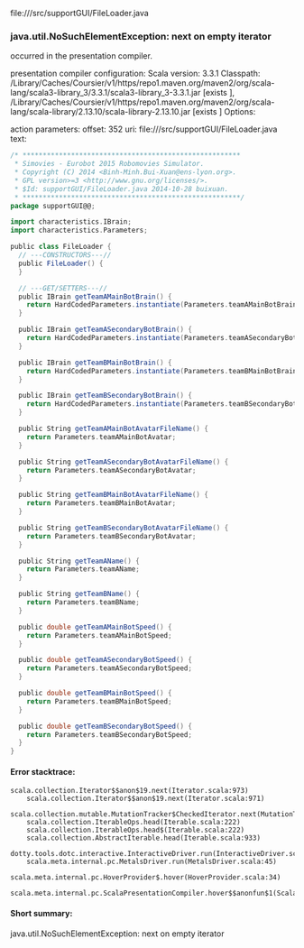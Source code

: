 file://<WORKSPACE>/src/supportGUI/FileLoader.java
### java.util.NoSuchElementException: next on empty iterator

occurred in the presentation compiler.

presentation compiler configuration:
Scala version: 3.3.1
Classpath:
<HOME>/Library/Caches/Coursier/v1/https/repo1.maven.org/maven2/org/scala-lang/scala3-library_3/3.3.1/scala3-library_3-3.3.1.jar [exists ], <HOME>/Library/Caches/Coursier/v1/https/repo1.maven.org/maven2/org/scala-lang/scala-library/2.13.10/scala-library-2.13.10.jar [exists ]
Options:



action parameters:
offset: 352
uri: file://<WORKSPACE>/src/supportGUI/FileLoader.java
text:
```scala
/* ******************************************************
 * Simovies - Eurobot 2015 Robomovies Simulator.
 * Copyright (C) 2014 <Binh-Minh.Bui-Xuan@ens-lyon.org>.
 * GPL version>=3 <http://www.gnu.org/licenses/>.
 * $Id: supportGUI/FileLoader.java 2014-10-28 buixuan.
 * ******************************************************/
package supportGUI@@;

import characteristics.IBrain;
import characteristics.Parameters;

public class FileLoader {
  // ---CONSTRUCTORS---//
  public FileLoader() {
  }

  // ---GET/SETTERS---//
  public IBrain getTeamAMainBotBrain() {
    return HardCodedParameters.instantiate(Parameters.teamAMainBotBrainClassName, IBrain.class);
  }

  public IBrain getTeamASecondaryBotBrain() {
    return HardCodedParameters.instantiate(Parameters.teamASecondaryBotBrainClassName, IBrain.class);
  }

  public IBrain getTeamBMainBotBrain() {
    return HardCodedParameters.instantiate(Parameters.teamBMainBotBrainClassName, IBrain.class);
  }

  public IBrain getTeamBSecondaryBotBrain() {
    return HardCodedParameters.instantiate(Parameters.teamBSecondaryBotBrainClassName, IBrain.class);
  }

  public String getTeamAMainBotAvatarFileName() {
    return Parameters.teamAMainBotAvatar;
  }

  public String getTeamASecondaryBotAvatarFileName() {
    return Parameters.teamASecondaryBotAvatar;
  }

  public String getTeamBMainBotAvatarFileName() {
    return Parameters.teamBMainBotAvatar;
  }

  public String getTeamBSecondaryBotAvatarFileName() {
    return Parameters.teamBSecondaryBotAvatar;
  }

  public String getTeamAName() {
    return Parameters.teamAName;
  }

  public String getTeamBName() {
    return Parameters.teamBName;
  }

  public double getTeamAMainBotSpeed() {
    return Parameters.teamAMainBotSpeed;
  }

  public double getTeamASecondaryBotSpeed() {
    return Parameters.teamASecondaryBotSpeed;
  }

  public double getTeamBMainBotSpeed() {
    return Parameters.teamBMainBotSpeed;
  }

  public double getTeamBSecondaryBotSpeed() {
    return Parameters.teamBSecondaryBotSpeed;
  }
}

```



#### Error stacktrace:

```
scala.collection.Iterator$$anon$19.next(Iterator.scala:973)
	scala.collection.Iterator$$anon$19.next(Iterator.scala:971)
	scala.collection.mutable.MutationTracker$CheckedIterator.next(MutationTracker.scala:76)
	scala.collection.IterableOps.head(Iterable.scala:222)
	scala.collection.IterableOps.head$(Iterable.scala:222)
	scala.collection.AbstractIterable.head(Iterable.scala:933)
	dotty.tools.dotc.interactive.InteractiveDriver.run(InteractiveDriver.scala:168)
	scala.meta.internal.pc.MetalsDriver.run(MetalsDriver.scala:45)
	scala.meta.internal.pc.HoverProvider$.hover(HoverProvider.scala:34)
	scala.meta.internal.pc.ScalaPresentationCompiler.hover$$anonfun$1(ScalaPresentationCompiler.scala:352)
```
#### Short summary: 

java.util.NoSuchElementException: next on empty iterator